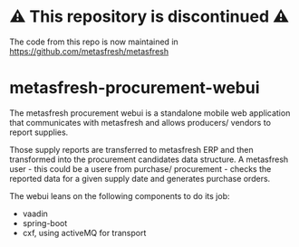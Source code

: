 # :warning: This repository is discontinued :warning:

The code from this repo is now maintained in https://github.com/metasfresh/metasfresh

# metasfresh-procurement-webui

The metasfresh procurement webui is a standalone mobile web application that communicates with metasfresh and allows producers/ vendors to report supplies.

Those supply reports are transferred to metasfresh ERP and then transformed into the procurement candidates data structure. A metasfresh user - this could be a usere from purchase/ procurement - checks the reported data for a given supply date and generates purchase orders.

The webui leans on the following components to do its job:

* vaadin
* spring-boot
* cxf, using activeMQ for transport
